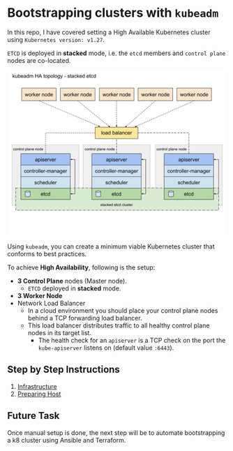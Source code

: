 # Bootstrapping clusters with `kubeadm`
In this repo, I have covered setting a High Available Kubernetes cluster using `Kubernetes version: v1.27`. 

`ETCD` is deployed in **stacked** mode, i.e. the `etcd` members and `control plane` nodes are co-located.

![Stacked etcd topology](media/kubeadm-ha-topology-stacked-etcd.svg)

Using `kubeadm`, you can create a minimum viable Kubernetes cluster that conforms to best practices.

To achieve **High Availability**, following is the setup:
- **3 Control Plane** nodes (Master node).
  - `ETCD` deployed in **stacked** mode.
- **3 Worker Node**
- Network Load Balancer
  - In a cloud environment you should place your control plane nodes behind a TCP forwarding load balancer.
  - This load balancer distributes traffic to all healthy control plane nodes in its target list.
    - The health check for an `apiserver` is a TCP check on the port the `kube-apiserver` listens on (default value `:6443`). 

## Step by Step Instructions
1. [Infrastructure](1.%20INFRASTRUCTURE)
2. [Preparing Host](2.%20Node%20Setup)


## Future Task
Once manual setup is done, the next step will be to automate bootstrapping a k8 cluster using Ansible and Terraform.